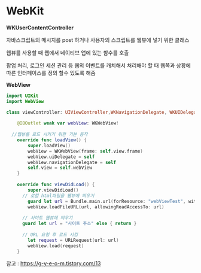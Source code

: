 # WebKit

**WKUserContentController**

자바스크립트의 메시지를 post 하거나 사용자의 스크립트를 웹뷰에 넣기 위한 클래스

웹뷰를 사용할 때 웹에서 네이티브 앱에 있는 함수를 호출

팝업 처리, 로그인 세션 관리 등 웹의 이벤트를 캐치해서 처리해야 할 때 웹쪽과 상황에 따른 인터페이스를 정의 할수 있도록 해줌

**WebView**

```swift
import UIKit
import WebView

class viewController: UIViewController,WKNavigationDelegate, WKUIDelegate, WKScriptMessageHandler {
    
    @IBOutlet weak var webView: WKWebView!
    
  //웹뷰를 로드 시키기 위한 기본 동작 
    override func loadView() {
        super.loadView()
        webView = WKWebView(frame: self.view.frame)
        webView.uiDelegate = self
        webView.navigationDelegate = self
        self.view = self.webView
    }
    
    override func viewDidLoad() {
        super.viewDidLoad()
      // 로컬 html파일을 웹뷰에 띄우기
        guard let url = Bundle.main.url(forResource: "webViewTest", withExtension: "html") else { return }
        webView.loadFileURL(url, allowingReadAccessTo: url)
      
      // 사이트 웹뷰에 띄우기
      guard let url = "사이트 주소" else { return }
      
      // URL 요청 후 로드 시킴
        let request = URLRequest(url: url)
        webView.load(request)
    }
```

참고 : https://g-y-e-o-m.tistory.com/13